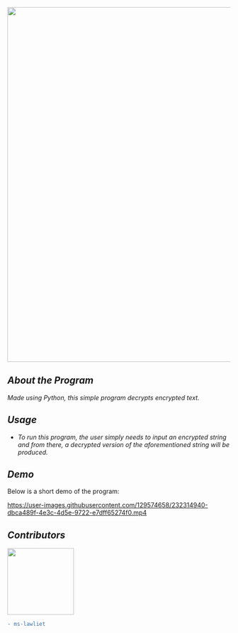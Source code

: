 
<p align="center">
  <img width="800" src="https://user-images.githubusercontent.com/129574658/232314328-7f6989c6-3d58-4628-bcf2-fdf4322c34ec.png">
</p>

## *About the Program*

*Made using Python, this simple program decrypts encrypted text.*

## *Usage*
- *To run this program, the user simply needs to input an encrypted string and from there, a decrypted version of the aforementioned string will be produced.*

## *Demo*
Below is a short demo of the program:

https://user-images.githubusercontent.com/129574658/232314940-dbca489f-4e3c-4d5e-9722-e7dff65274f0.mp4

## *Contributors*
<img width="150" src="https://user-images.githubusercontent.com/129574658/232263861-5379719e-571b-4491-b63c-5ccd5f9c88bd.jpg">

```diff
- ms-lawliet
```
